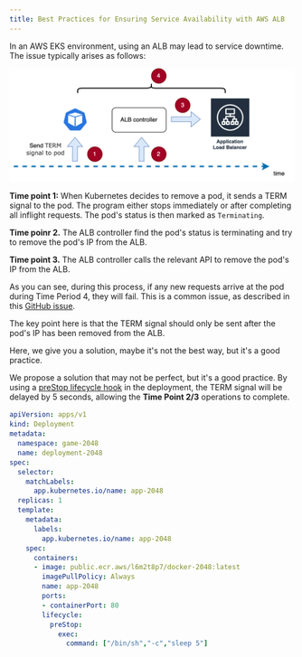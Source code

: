 ```yaml
---
title: Best Practices for Ensuring Service Availability with AWS ALB
---
```


In an AWS EKS environment, using an ALB may lead to service downtime. The issue typically arises as follows:

![problem-img](./img/alb_time_logic.png)

**Time point 1:** When Kubernetes decides to remove a pod, it sends a TERM signal to the pod. The program either stops immediately or after completing all inflight requests. The pod's status is then marked as `Terminating`.

**Time poinr 2.** The ALB controller find the pod's status is terminating and try to remove the pod's IP from the ALB.

**Time point 3.** The ALB controller calls the relevant API to remove the pod's IP from the ALB.

As you can see, during this process, if any new requests arrive at the pod during Time Period 4, they will fail. This is a common issue, as described in this [GitHub issue](https://github.com/kubernetes-sigs/aws-load-balancer-controller/issues/2366).

The key point here is that the TERM signal should only be sent after the pod's IP has been removed from the ALB.

Here, we give you a solution, maybe it's not the best way, but it's a good practice.

We propose a solution that may not be perfect, but it's a good practice. By using a [preStop lifecycle hook](https://kubernetes.io/docs/concepts/containers/container-lifecycle-hooks/#container-hooks) in the deployment, the TERM signal will be delayed by 5 seconds, allowing the **Time Point 2/3** operations to complete.
```yaml
apiVersion: apps/v1
kind: Deployment
metadata:
  namespace: game-2048
  name: deployment-2048
spec:
  selector:
    matchLabels:
      app.kubernetes.io/name: app-2048
  replicas: 1
  template:
    metadata:
      labels:
        app.kubernetes.io/name: app-2048
    spec:
      containers:
      - image: public.ecr.aws/l6m2t8p7/docker-2048:latest
        imagePullPolicy: Always
        name: app-2048
        ports:
        - containerPort: 80
        lifecycle:
          preStop:
            exec:
              command: ["/bin/sh","-c","sleep 5"]
```
